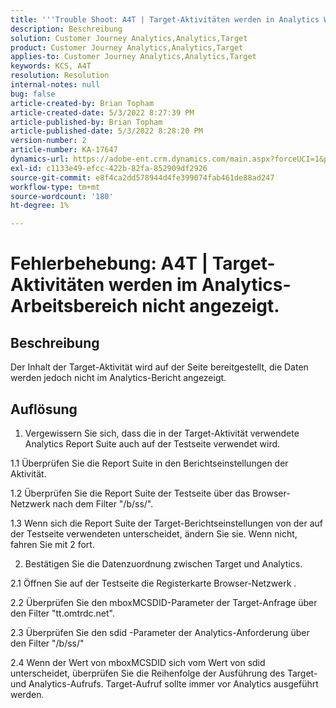 ```yaml
---
title: '''Trouble Shoot: A4T | Target-Aktivitäten werden in Analytics Workspace nicht angezeigt."'
description: Beschreibung
solution: Customer Journey Analytics,Analytics,Target
product: Customer Journey Analytics,Analytics,Target
applies-to: Customer Journey Analytics,Analytics,Target
keywords: KCS, A4T
resolution: Resolution
internal-notes: null
bug: false
article-created-by: Brian Topham
article-created-date: 5/3/2022 8:27:39 PM
article-published-by: Brian Topham
article-published-date: 5/3/2022 8:28:20 PM
version-number: 2
article-number: KA-17647
dynamics-url: https://adobe-ent.crm.dynamics.com/main.aspx?forceUCI=1&pagetype=entityrecord&etn=knowledgearticle&id=fe385676-1fcb-ec11-a7b5-6045bd00db25
exl-id: c1133e49-efcc-422b-82fa-852909df2926
source-git-commit: e8f4ca2dd578944d4fe399074fab461de88ad247
workflow-type: tm+mt
source-wordcount: '180'
ht-degree: 1%

---
```


# Fehlerbehebung: A4T | Target-Aktivitäten werden im Analytics-Arbeitsbereich nicht angezeigt.

## Beschreibung

Der Inhalt der Target-Aktivität wird auf der Seite bereitgestellt, die Daten werden jedoch nicht im Analytics-Bericht angezeigt.

## Auflösung


1. Vergewissern Sie sich, dass die in der Target-Aktivität verwendete Analytics Report Suite auch auf der Testseite verwendet wird.

1.1 Überprüfen Sie die Report Suite in den Berichtseinstellungen der Aktivität.

1.2 Überprüfen Sie die Report Suite der Testseite über das Browser-Netzwerk nach dem Filter &quot;/b/ss/&quot;.

1.3 Wenn sich die Report Suite der Target-Berichtseinstellungen von der auf der Testseite verwendeten unterscheidet, ändern Sie sie. Wenn nicht, fahren Sie mit 2 fort.

2. Bestätigen Sie die Datenzuordnung zwischen Target und Analytics.

2.1 Öffnen Sie auf der Testseite die Registerkarte Browser-Netzwerk .

2.2 Überprüfen Sie den mboxMCSDID-Parameter der Target-Anfrage über den Filter &quot;tt.omtrdc.net&quot;.

2.3 Überprüfen Sie den sdid -Parameter der Analytics-Anforderung über den Filter &quot;/b/ss/&quot;

2.4 Wenn der Wert von mboxMCSDID sich vom Wert von sdid unterscheidet, überprüfen Sie die Reihenfolge der Ausführung des Target- und Analytics-Aufrufs. Target-Aufruf sollte immer vor Analytics ausgeführt werden.
